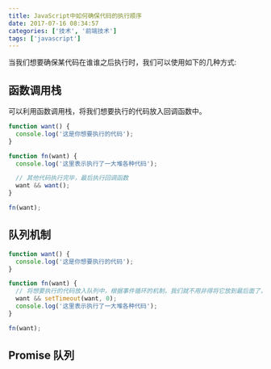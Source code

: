 ```yaml
---
title: JavaScript中如何确保代码的执行顺序
date: 2017-07-16 08:34:57
categories: ['技术', '前端技术']
tags: ['javascript']
---
```


当我们想要确保某代码在谁谁之后执行时，我们可以使用如下的几种方式:

## 函数调用栈

可以利用函数调用栈，将我们想要执行的代码放入回调函数中。

```js
function want() {
  console.log('这是你想要执行的代码');
}

function fn(want) {
  console.log('这里表示执行了一大堆各种代码');

  // 其他代码执行完毕，最后执行回调函数
  want && want();
}

fn(want);
```

## 队列机制

```js
function want() {
  console.log('这是你想要执行的代码');
}

function fn(want) {
  // 将想要执行的代码放入队列中，根据事件循环的机制，我们就不用非得将它放到最后面了，由你自由选择
  want && setTimeout(want, 0);
  console.log('这里表示执行了一大堆各种代码');
}

fn(want);
```

## Promise 队列
